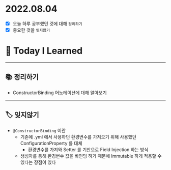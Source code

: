 # 2022.08.04

- [x]  오늘 하루 공부했던 것에 대해 `정리하기`
- [x]  중요한 것을 `잊지않기`

# 🚩 Today I Learned

---

## 📚 정리하기

- ConstructorBinding 어노테이션에 대해 알아보기

---

## 🏷 잊지않기

- `@ConstructorBinding` 이란
    - 기존에 .yml 에서 사용하던 환경변수를 가져오기 위해 사용했던 ConfigurationProperty 를 대체
        - 환경변수를 가져와 Setter 를 기반으로 Field Injection 하는 방식
    - 생성자를 통해 환경변수 값을 바인딩 하기 때문에 Immutable 하게 적용할 수 있다는 장점이 있다